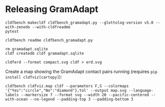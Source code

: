 # Releasing GramAdapt

```shell
cldfbench makecldf cldfbench_gramadapt.py --glottolog-version v5.0 --with-zenodo --with-cldfreadme
pytest
```

```shell
cldfbench readme cldfbench_gramadapt.py
```

```shell
rm gramadapt.sqlite
cldf createdb cldf gramadapt.sqlite
```

```shell
cldferd --format compact.svg cldf > erd.svg
```

Create a map showing the GramAdapt contact pairs running (requires `pip install cldfviz[cartopy]`):
```shell
cldfbench cldfviz.map cldf --parameters F,S --colormaps '{"Yes":"circle","No":"diamond"},tol' --output map.svg --language-labels --markersize 7 --format svg --width 20 --pacific-centered --with-ocean --no-legend --padding-top 3 --padding-bottom 3
```

